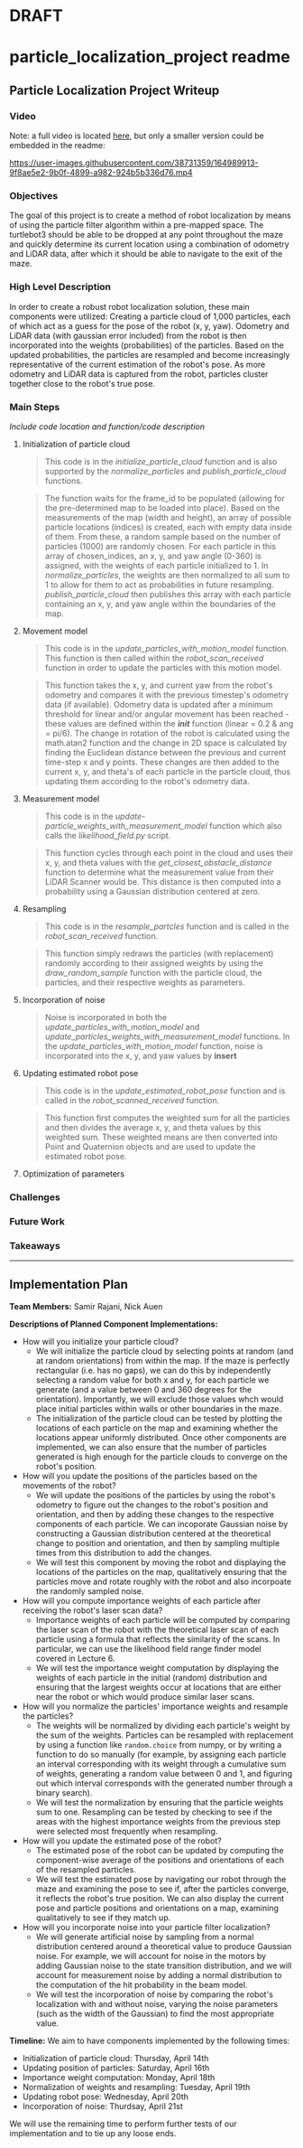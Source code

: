 # **DRAFT**



# particle_localization_project readme

## Particle Localization Project Writeup

### Video

Note: a full video is located [here](videos/particle_filter_full.mp4), but only a smaller version could be embedded in the readme:

https://user-images.githubusercontent.com/38731359/164989913-9f8ae5e2-9b0f-4899-a982-924b5b336d76.mp4

### Objectives
The goal of this project is to create a method of robot localization by means of using the particle filter algorithm within a pre-mapped space. The turtlebot3 should be able to be dropped at any point throughout the maze and quickly determine its current location using a combination of odometry and LiDAR data, after which it should be able to navigate to the exit of the maze. 

### High Level Description
In order to create a robust robot localization solution, these main components were utilized: Creating a particle cloud of 1,000 particles, each of which act as a guess for the pose of the robot (x, y, yaw). Odometry and LiDAR data (with gaussian error included) from the robot is then incorporated into the weights (probabilities) of the particles. Based on the updated probabilities, the particles are resampled and become increasingly representative of the current estimation of the robot's pose. As more odometry and LiDAR data is captured from the robot, particles cluster together close to the robot's true pose. 

### Main Steps
*Include code location and function/code description*

1. Initialization of particle cloud
	> This code is in the *initialize_particle_cloud* function and is also supported by the *normalize_particles* and *publish_particle_cloud* functions. 
	
	>The function waits for the frame_id to be populated (allowing for the pre-determined map to be loaded into place). Based on the measurements of the map (width and height), an array of possible particle locations (indices) is created, each with empty data inside of them. From these, a random sample based on the number of particles (1000) are randomly chosen. For each particle in this array of chosen_indices, an x, y, and yaw angle (0-360) is assigned, with the weights of each particle initialized to 1. In *normalize_particles*, the weights are then normalized to all sum to 1 to allow for them to act as probabilities in future resampling. *publish_particle_cloud* then publishes this array with each particle containing an x, y, and yaw angle within the boundaries of the map.
2.  Movement model
	> This code is in the *update_particles_with_motion_model* function. This function is then called within the *robot_scan_received* function in order to update the particles with this motion model.

	> This function takes the x, y, and current yaw from the robot's odometry and compares it with the previous timestep's odometry data (if available). Odometry data is updated after a minimum threshold for linear and/or angular movement has been reached - these values are defined within the *__init__* function (linear = 0.2 & ang = pi/6). The change in rotation of the robot is calculated using the math.atan2 function and the change in 2D space is calculated by finding the Euclidean distance between the previous and current time-step x and y points. These changes are then added to the current x, y, and theta's of each particle in the particle cloud, thus updating them according to the robot's odometry data. 
3.  Measurement model
	> This code is in the *update-particle_weights_with_measurement_model* function which also calls the *likelihood_field.py* script.
	
	> This function cycles through each point in the cloud and uses their x, y, and theta values with the *get_closest_obstacle_distance* function to determine what the measurement value from their LiDAR Scanner would be. This distance is then computed into a probability using a Gaussian distribution centered at zero. 
4.  Resampling
	> This code is in the *resample_partcles* function and is called in the *robot_scan_received* function.

	> This function simply redraws the particles (with replacement) randomly according to their assigned weights by using the *draw_random_sample* function with the particle cloud, the particles, and their respective weights as parameters.
5.  Incorporation of noise
	> Noise is incorporated in both the *update_particles_with_motion_model* and *update_particles_weights_with_measurement_model* functions. 
	> In the *update_particles_with_motion_model* function, noise is incorporated into the x, y, and yaw values by **insert**
6.  Updating estimated robot pose
	> This code is in the *update_estimated_robot_pose* function and is called in the *robot_scanned_received* function.

	> This function first computes the weighted sum for all the particles and then divides the average x, y, and theta values by this weighted sum. These weighted means are then converted into Point and Quaternion objects and are used to update the estimated robot pose.
8.  Optimization of parameters

### Challenges

### Future Work

### Takeaways 

----------------------
## Implementation Plan

**Team Members:** Samir Rajani, Nick Auen

**Descriptions of Planned Component Implementations:**
- How will you initialize your particle cloud?
  - We will initialize the particle cloud by selecting points at random (and at random orientations) from within the map. If the maze is perfectly rectangular (i.e. has no gaps), we can do this by independently selecting a random value for both x and y, for each particle we generate (and a value between 0 and 360 degrees for the orientation). Importantly, we will exclude those values whch would place initial particles within walls or other boundaries in the maze.
  - The initialization of the particle cloud can be tested by plotting the locations of each particle on the map and examining whether the locations appear uniformly distributed. Once other components are implemented, we can also ensure that the number of particles generated is high enough for the particle clouds to converge on the robot's position.
- How will you update the positions of the particles based on the movements of the robot?
  - We will update the positions of the particles by using the robot's odometry to figure out the changes to the robot's position and orientation, and then by adding these changes to the respective components of each particle. We can incoporate Gaussian noise by  constructing a Gaussian distribution centered at the theoretical change to position and orientation, and then by sampling multiple times from this distribution to add the changes.
  - We will test this component by moving the robot and displaying the locations of the particles on the map, qualitatively ensuring that the particles move and rotate roughly with the robot and also incorpoate the randomly sampled noise.
- How will you compute importance weights of each particle after receiving the robot's laser scan data?
  - Importance weights of each particle will be computed by comparing the laser scan of the robot with the theoretical laser scan of each particle using a formula that reflects the similarity of the scans. In particular, we can use the likelihood field range finder model covered in Lecture 6.
  - We will test the importance weight computation by displaying the weights of each particle in the initial (random) distribution and ensuring that the largest weights occur at locations that are either near the robot or which would produce similar laser scans.
- How will you normalize the particles' importance weights and resample the particles?
  - The weights will be normalized by dividing each particle's weight by the sum of the weights. Particles can be resampled with replacement by using a function like `random.choice` from numpy, or by writing a function to do so manually (for example, by assigning each particle an interval corresponding with its weight through a cumulative sum of weights, generating a random value between 0 and 1, and figuring out which interval corresponds with the generated number through a binary search).
  - We will test the normalization by ensuring that the particle weights sum to one. Resampling can be tested by checking to see if the areas with the highest importance weights from the previous step were selected most frequently when resampling.
- How will you update the estimated pose of the robot?
  - The estimated pose of the robot can be updated by computing the component-wise average of the positions and orientations of each of the resampled particles.
  - We will test the estimated pose by navigating our robot through the maze and examining the pose to see if, after the particles converge, it reflects the robot's true position. We can also display the current pose and particle positions and orientations on a map, examining qualitatively to see if they match up.
- How will you incorporate noise into your particle filter localization?
  - We will generate artificial noise by sampling from a normal distribution centered around a theoretical value to produce Gaussian noise. For example, we will account for noise in the motors by adding Gaussian noise to the state transition distribution, and we will account for measurement noise by adding a normal distribution to the computation of the hit probability in the beam model.
  - We will test the incorporation of noise by comparing the robot's localization with and without noise, varying the noise parameters (such as the width of the Gaussian) to find the most appropriate value. 
 
**Timeline:** We aim to have components implemented by the following times:
  - Initialization of particle cloud: Thursday, April 14th
  - Updating position of particles: Saturday, April 16th
  - Importance weight computation: Monday, April 18th
  - Normalization of weights and resampling: Tuesday, April 19th
  - Updating robot pose: Wednesday, April 20th
  - Incorporation of noise: Thurdsay, April 21st

We will use the remaining time to perform further tests of our implementation and to tie up any loose ends.
